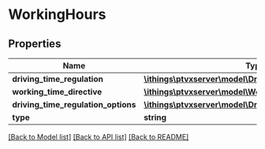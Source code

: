 # WorkingHours

## Properties
Name | Type | Description | Notes
------------ | ------------- | ------------- | -------------
**driving_time_regulation** | [**\ithings\ptvxserver\model\DrivingTimeRegulation**](DrivingTimeRegulation.md) |  | [optional] 
**working_time_directive** | [**\ithings\ptvxserver\model\WorkingTimeDirective**](WorkingTimeDirective.md) |  | [optional] 
**driving_time_regulation_options** | [**\ithings\ptvxserver\model\DrivingTimeRegulationOptions**](DrivingTimeRegulationOptions.md) |  | [optional] 
**type** | **string** |  | 

[[Back to Model list]](../../README.md#documentation-for-models) [[Back to API list]](../../README.md#documentation-for-api-endpoints) [[Back to README]](../../README.md)

